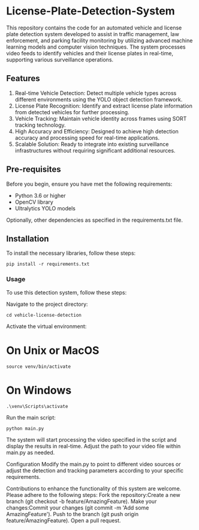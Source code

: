 # License-Plate-Detection-System
This repository contains the code for an automated vehicle and license plate detection system developed to assist in traffic management, law enforcement, and parking facility monitoring by utilizing advanced machine learning models and computer vision techniques. The system processes video feeds to identify vehicles and their license plates in real-time, supporting various surveillance operations.

## Features
1. Real-time Vehicle Detection: Detect multiple vehicle types across different environments using the YOLO object detection framework.
2. License Plate Recognition: Identify and extract license plate information from detected vehicles for further processing.
3. Vehicle Tracking: Maintain vehicle identity across frames using SORT tracking technology.
4. High Accuracy and Efficiency: Designed to achieve high detection accuracy and processing speed for real-time applications.
5. Scalable Solution: Ready to integrate into existing surveillance infrastructures without requiring significant additional resources.

## Pre-requisites
Before you begin, ensure you have met the following requirements:

- Python 3.6 or higher
- OpenCV library
- Ultralytics YOLO models

Optionally, other dependencies as specified in the requirements.txt file.

## Installation
To install the necessary libraries, follow these steps:
```
pip install -r requirements.txt
```

### Usage
To use this detection system, follow these steps:

Navigate to the project directory:
```
cd vehicle-license-detection
```

Activate the virtual environment:
 # On Unix or MacOS
```
source venv/bin/activate
```
# On Windows
```
.\venv\Scripts\activate
```    

Run the main script:
```
python main.py
```

The system will start processing the video specified in the script and display the results in real-time. Adjust the path to your video file within main.py as needed.

Configuration
Modify the main.py to point to different video sources or adjust the detection and tracking parameters according to your specific requirements.


Contributions to enhance the functionality of this system are welcome. Please adhere to the following steps:
Fork the repository:Create a new branch (git checkout -b feature/AmazingFeature).
Make your changes:Commit your changes (git commit -m 'Add some AmazingFeature').
Push to the branch (git push origin feature/AmazingFeature).
Open a pull request.
